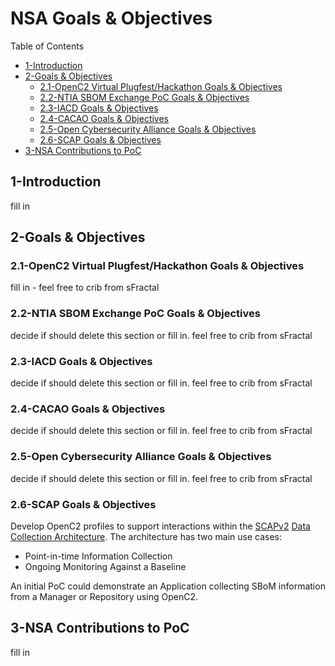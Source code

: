 # NSA Goals & Objectives

Table of Contents
- [1-Introduction](#1-introduction)
- [2-Goals & Objectives](#2-goals-objectives)
   -  [2.1-OpenC2 Virtual Plugfest/Hackathon Goals & Objectives](2.1-openc2-virtual-plugfest-hackathon-goals-objectives)
   - [2.2-NTIA SBOM Exchange PoC Goals & Objectives](2.2-ntia-sbom-exchange-poc-goals-objectives)
   - [2.3-IACD Goals & Objectives](2.3-iacd-goals-objectives)
   - [2.4-CACAO Goals & Objectives](2.4-cacao-goals-objectives)
   - [2.5-Open Cybersecurity Alliance Goals & Objectives](2.5-open-cybersecurity-alliance-goals-objectives)
   - [2.6-SCAP Goals & Objectives](2.6-scap-goals-objectives)
- [3-NSA Contributions to PoC](3-nsa-contributions-to-poc)

## 1-Introduction

fill in

## 2-Goals & Objectives

### 2.1-OpenC2 Virtual Plugfest/Hackathon Goals & Objectives
fill in - feel free to crib from sFractal

### 2.2-NTIA SBOM Exchange PoC Goals & Objectives
decide if should delete this section or fill in.
feel free to crib from sFractal

### 2.3-IACD Goals & Objectives
decide if should delete this section or fill in.
feel free to crib from sFractal

### 2.4-CACAO Goals & Objectives
decide if should delete this section or fill in.
feel free to crib from sFractal

### 2.5-Open Cybersecurity Alliance Goals & Objectives
decide if should delete this section or fill in.
feel free to crib from sFractal

### 2.6-SCAP Goals & Objectives
Develop OpenC2 profiles to support interactions within the [SCAPv2](https://csrc.nist.gov/projects/security-content-automation-protocol-v2/)
[Data Collection Architecture](../DoD/07-scap/scap-v2-data-collection-architecture.md).  The architecture has two main use cases:

* Point-in-time Information Collection
* Ongoing Monitoring Against a Baseline

An initial PoC could demonstrate an Application collecting SBoM information from a Manager or Repository using OpenC2.

## 3-NSA Contributions to PoC
fill in
